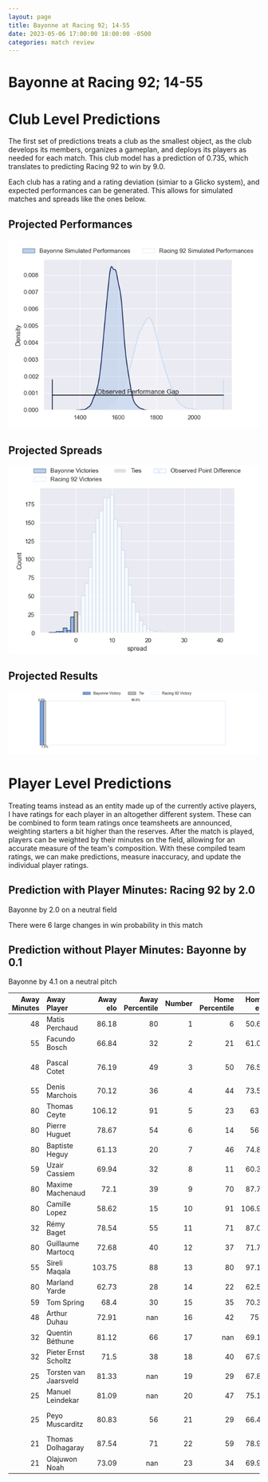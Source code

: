 ```yaml
---  
layout: page  
title: Bayonne at Racing 92; 14-55  
date: 2023-05-06 17:00:00 18:00:00 -0500  
categories: match review  
---
```

# Bayonne at Racing 92; 14-55

# Club Level Predictions


The first set of predictions treats a club as the smallest object, as the club develops its members, organizes a gameplan, and deploys its players as needed for each match. This club model has a prediction of 0.735, which translates to predicting Racing 92 to win by 9.0.

Each club has a rating and a rating deviation (simiar to a Glicko system), and expected performances can be generated. This allows for simulated matches and spreads like the ones below.
## Projected Performances


![Projected Performances](plots/performances_2023-05-06-Racing92-Bayonne.png)
## Projected Spreads


![Projected Spreads](plots/spreads_2023-05-06-Racing92-Bayonne.png)
## Projected Results


![Projected Results](plots/resultbar_2023-05-06-Racing92-Bayonne.png)
# Player Level Predictions


Treating teams instead as an entity made up of the currently active players, I have ratings for each player in an altogether different system. These can be combined to form team ratings once teamsheets are announced, weighting starters a bit higher than the reserves. After the match is played, players can be weighted by their minutes on the field, allowing for an accurate measure of the team's composition. With these compiled team ratings, we can make predictions, measure inaccuracy, and update the individual player ratings.
## Prediction with Player Minutes: Racing 92 by 2.0


Bayonne by 2.0 on a neutral field

There were 6 large changes in win probability in this match
## Prediction without Player Minutes: Bayonne by 0.1


Bayonne by 4.1 on a neutral pitch



|   Away Minutes | Away Player           |   Away elo |   Away Percentile |   Number |   Home Percentile |   Home elo | Home Player           |   Home Minutes |
|---------------:|:----------------------|-----------:|------------------:|---------:|------------------:|-----------:|:----------------------|---------------:|
|             48 | Matis Perchaud        |      86.18 |                80 |        1 |                 6 |      50.66 | Guram Gogichashvili   |             50 |
|             55 | Facundo Bosch         |      66.84 |                32 |        2 |                21 |      61.09 | Janick Tarrit         |             50 |
|             48 | Pascal Cotet          |      76.19 |                49 |        3 |                50 |      76.57 | Trevor Ntando Nyakane |             54 |
|             55 | Denis Marchois        |      70.12 |                36 |        4 |                44 |      73.59 | Anthime Hemery        |             52 |
|             80 | Thomas Ceyte          |     106.12 |                91 |        5 |                23 |      63.2  | Fabien Sanconnie      |             80 |
|             80 | Pierre Huguet         |      78.67 |                54 |        6 |                14 |      56.8  | Ibrahim Diallo        |             59 |
|             80 | Baptiste Heguy        |      61.13 |                20 |        7 |                46 |      74.84 | Baptiste Chouzenoux   |             80 |
|             59 | Uzair Cassiem         |      69.94 |                32 |        8 |                11 |      60.34 | Kitione Kamikamica    |             80 |
|             80 | Maxime Machenaud      |      72.1  |                39 |        9 |                70 |      87.77 | Nolann Le Garrec      |             71 |
|             80 | Camille Lopez         |      58.62 |                15 |       10 |                91 |     106.98 | Finn Russell          |             80 |
|             32 | Rémy Baget            |      78.54 |                55 |       11 |                71 |      87.02 | Juan Imhoff           |             80 |
|             80 | Guillaume Martocq     |      72.68 |                40 |       12 |                37 |      71.74 | Henry Chavancy        |             65 |
|             55 | Sireli Maqala         |     103.75 |                88 |       13 |                80 |      97.15 | Gael Fickou           |             80 |
|             80 | Marland Yarde         |      62.73 |                28 |       14 |                22 |      62.51 | Vinaya Habosi         |             80 |
|             59 | Tom Spring            |      68.4  |                30 |       15 |                35 |      70.39 | Max Spring            |             65 |
|             48 | Arthur Duhau          |      72.91 |               nan |       16 |                42 |      75.4  | Eddy Ben Arous        |             30 |
|             32 | Quentin Béthune       |      81.12 |                66 |       17 |               nan |      69.19 | Camille Chat          |             30 |
|             32 | Pieter Ernst Scholtz  |      71.5  |                38 |       18 |                40 |      67.96 | Cameron Woki          |             28 |
|             25 | Torsten van Jaarsveld |      81.33 |               nan |       19 |                29 |      67.89 | Ali Oz                |             26 |
|             25 | Manuel Leindekar      |      81.09 |               nan |       20 |                47 |      75.11 | Wenceslas Lauret      |             21 |
|             25 | Peyo Muscarditz       |      80.83 |                56 |       21 |                29 |      66.45 | Warrick Wayne Gelant  |             15 |
|             21 | Thomas Dolhagaray     |      87.54 |                71 |       22 |                59 |      78.97 | Francis Saili         |             15 |
|             21 | Olajuwon Noah         |      73.09 |               nan |       23 |                34 |      69.95 | Antoine Gibert        |              9 |

